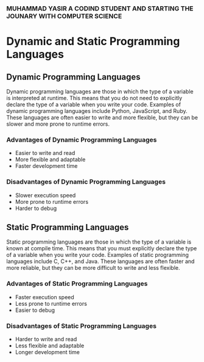  <!DOCTYPE html>
<html lang="en">
<head>
     <meta charset="UTF-8">
     <meta name="viewport" content="width=device-width, initial-scale=1.0">
     <title>Document </title>
</head>
<body>
     <h3> MUHAMMAD YASIR A CODIND STUDENT AND STARTING THE JOUNARY WITH COMPUTER SCIENCE
</body>
</html>

  # Dynamic and Static Programming Languages

## Dynamic Programming Languages

Dynamic programming languages are those in which the type of a variable is interpreted at runtime. This means that you do not need to explicitly declare the type of a variable when you write your code. Examples of dynamic programming languages include Python, JavaScript, and Ruby. These languages are often easier to write and more flexible, but they can be slower and more prone to runtime errors.

### Advantages of Dynamic Programming Languages

- Easier to write and read
- More flexible and adaptable
- Faster development time

### Disadvantages of Dynamic Programming Languages

- Slower execution speed
- More prone to runtime errors
- Harder to debug

## Static Programming Languages

Static programming languages are those in which the type of a variable is known at compile time. This means that you must explicitly declare the type of a variable when you write your code. Examples of static programming languages include C, C++, and Java. These languages are often faster and more reliable, but they can be more difficult to write and less flexible.

### Advantages of Static Programming Languages

- Faster execution speed
- Less prone to runtime errors
- Easier to debug

### Disadvantages of Static Programming Languages

- Harder to write and read
- Less flexible and adaptable
- Longer development time




